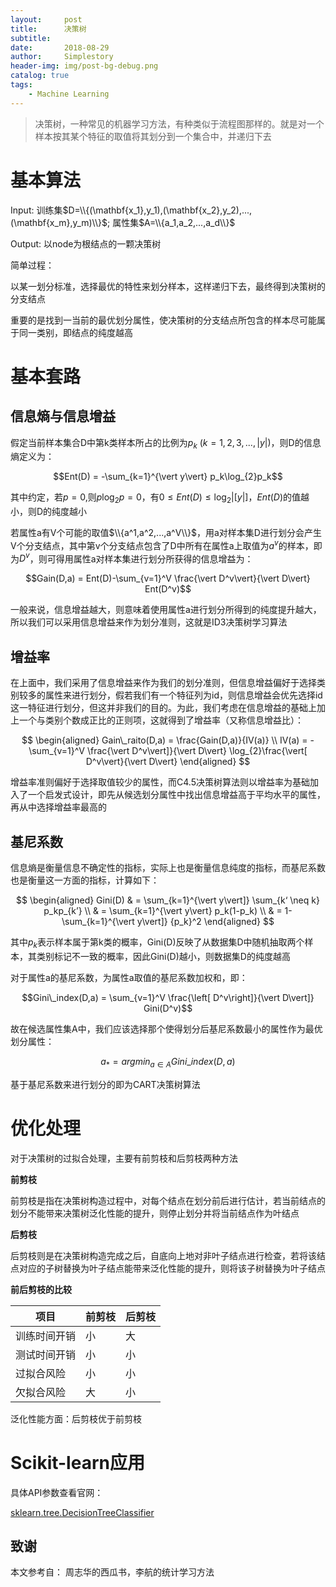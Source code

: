 ```yaml
---
layout:     post
title:      决策树
subtitle:   
date:       2018-08-29
author:     Simplestory
header-img: img/post-bg-debug.png
catalog: true
tags:
    - Machine Learning
---
```


>决策树，一种常见的机器学习方法，有种类似于流程图那样的。就是对一个样本按其某个特征的取值将其划分到一个集合中，并递归下去

# 基本算法

Input: 训练集$D=\\{(\mathbf{x_1},y_1),(\mathbf{x_2},y_2),...,(\mathbf{x_m},y_m)\\}$;
属性集$A=\\{a_1,a_2,...,a_d\\}$

Output: 以node为根结点的一颗决策树

简单过程：

以某一划分标准，选择最优的特性来划分样本，这样递归下去，最终得到决策树的分支结点

重要的是找到一当前的最优划分属性，使决策树的分支结点所包含的样本尽可能属于同一类别，即结点的纯度越高

# 基本套路

## 信息熵与信息增益

假定当前样本集合D中第k类样本所占的比例为$p_k \ (k=1,2,3,...,\vert y\vert)$，则D的信息熵定义为：

$$Ent(D) = -\sum_{k=1}^{\vert y\vert} p_k\log_{2}p_k$$

其中约定，若$p=0$,则$p\log_{2}p = 0$，有$0 \le Ent(D) \le \log_{2}\vert[ y\vert]$，$Ent(D)$的值越小，则D的纯度越小

若属性a有V个可能的取值$\\{a^1,a^2,...,a^V\\}$，用a对样本集D进行划分会产生V个分支结点，其中第v个分支结点包含了D中所有在属性a上取值为$a^v$的样本，即为$D^v$，则可得用属性a对样本集进行划分所获得的信息增益为：

$$Gain(D,a) = Ent(D)-\sum_{v=1}^V \frac{\vert D^v\vert}{\vert D\vert} Ent(D^v)$$

一般来说，信息增益越大，则意味着使用属性a进行划分所得到的纯度提升越大，所以我们可以采用信息增益来作为划分准则，这就是ID3决策树学习算法

## 增益率

在上面中，我们采用了信息增益来作为我们的划分准则，但信息增益偏好于选择类别较多的属性来进行划分，假若我们有一个特征列为id，则信息增益会优先选择id这一特征进行划分，但这并非我们的目的。为此，我们考虑在信息增益的基础上加上一个与类别个数成正比的正则项，这就得到了增益率（又称信息增益比）：

$$
\begin{aligned}
Gain\_raito(D,a) = \frac{Gain(D,a)}{IV(a)}  \\
IV(a) = -\sum_{v=1}^V \frac{\vert D^v\vert]}{\vert D\vert} \log_{2}\frac{\vert[ D^v\vert}{\vert D\vert}
\end{aligned}
$$

增益率准则偏好于选择取值较少的属性，而C4.5决策树算法则以增益率为基础加入了一个启发式设计，即先从候选划分属性中找出信息增益高于平均水平的属性，再从中选择增益率最高的

## 基尼系数

信息熵是衡量信息不确定性的指标，实际上也是衡量信息纯度的指标，而基尼系数也是衡量这一方面的指标，计算如下：

$$
\begin{aligned}
Gini(D) & = \sum_{k=1}^{\vert y\vert]} \sum_{k‘ \neq k} p_kp_{k’}  \\
& = \sum_{k=1}^{\vert y\vert} p_k(1-p_k)  \\
& = 1-\sum_{k=1}^{\vert y\vert]} {p_k}^2
\end{aligned}
$$

其中$p_k$表示样本属于第k类的概率，Gini(D)反映了从数据集D中随机抽取两个样本，其类别标记不一致的概率，因此Gini(D)越小，则数据集D的纯度越高

对于属性a的基尼系数，为属性a取值的基尼系数加权和，即：

$$Gini\_index(D,a) = \sum_{v=1}^V \frac{\left[ D^v\right]}{\vert D\vert]} Gini(D^v)$$

故在候选属性集A中，我们应该选择那个使得划分后基尼系数最小的属性作为最优划分属性：

$$a_* = argmin_{a \in A} Gini\_index(D,a)$$

基于基尼系数来进行划分的即为CART决策树算法

# 优化处理

对于决策树的过拟合处理，主要有前剪枝和后剪枝两种方法

**前剪枝**

前剪枝是指在决策树构造过程中，对每个结点在划分前后进行估计，若当前结点的划分不能带来决策树泛化性能的提升，则停止划分并将当前结点作为叶结点

**后剪枝**

后剪枝则是在决策树构造完成之后，自底向上地对非叶子结点进行检查，若将该结点对应的子树替换为叶子结点能带来泛化性能的提升，则将该子树替换为叶子结点

**前后剪枝的比较**

项目|前剪枝 |后剪枝
---|----|-----
训练时间开销|小|大
测试时间开销|小|小
过拟合风险|小|小
欠拟合风险|大|小

泛化性能方面：后剪枝优于前剪枝

# Scikit-learn应用

具体API参数查看官网：

[sklearn.tree.DecisionTreeClassifier](http://scikit-learn.org/stable/modules/generated/sklearn.tree.DecisionTreeClassifier.html)

## 致谢

本文参考自：
周志华的西瓜书，李航的统计学习方法